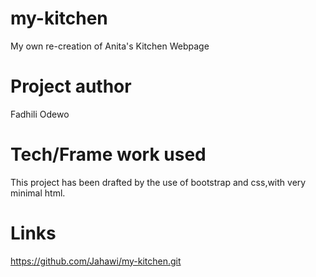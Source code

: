 # my-kitchen
My own re-creation of Anita's Kitchen Webpage
# Project author
Fadhili Odewo
# Tech/Frame work used
This project has been drafted by the use of bootstrap and css,with very minimal html.
# Links
https://github.com/Jahawi/my-kitchen.git
